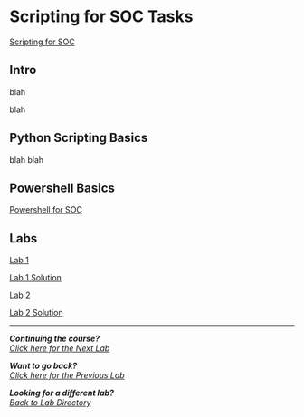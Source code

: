 # Scripting for SOC Tasks

[Scripting for SOC](/courseFiles/Lab_04-socScripting/scripting_for_soc.md)

## Intro

blah 

blah

## Python Scripting Basics

blah blah

## Powershell Basics

[Powershell for SOC](/courseFiles/Lab_04-socScripting/powershell_for_soc.md)

## Labs

[Lab 1](/courseFiles/Lab_04-socScripting/lab1_detect_brute_force.md)

[Lab 1 Solution](/courseFiles/Lab_04-socScripting/lab1_solution_step_by_step.md)

[Lab 2](/courseFiles/Lab_04-socScripting/lab2_collect_system_info.md)

[Lab 2 Solution](/courseFiles/Lab_04-socScripting/lab2_solution_steb_by_step.md)

***                                                       

<b><i>Continuing the course?</b>
</br>
[Click here for the Next Lab](/courseFiles/Lab_05-networkingAndTelemetry/networkingAndTelemetry.md)</i>

<b><i>Want to go back?</b>
</br>
[Click here for the Previous Lab](/courseFiles/Lab_03-detectionAndThreatBehavior/detectionAndThreatBehavior.md)

<b><i>Looking for a different lab? </b></br>[Back to Lab Directory](/coursenavigation.md)</i>